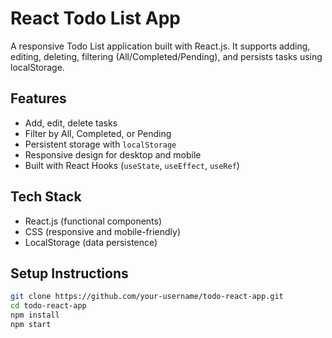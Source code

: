 # React Todo List App

A responsive Todo List application built with React.js. It supports adding, editing, deleting, filtering (All/Completed/Pending), and persists tasks using localStorage.

## Features

- Add, edit, delete tasks
- Filter by All, Completed, or Pending
- Persistent storage with `localStorage`
- Responsive design for desktop and mobile
- Built with React Hooks (`useState`, `useEffect`, `useRef`)

## Tech Stack

- React.js (functional components)
- CSS (responsive and mobile-friendly)
- LocalStorage (data persistence)

## Setup Instructions

```bash
git clone https://github.com/your-username/todo-react-app.git
cd todo-react-app
npm install
npm start
